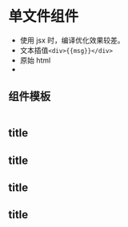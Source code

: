 # 单文件组件

- 使用 jsx 时，编译优化效果较差。
- 文本插值`<div>{{msg}}</div>`
- 原始 html
-

## 组件模板

```

```

## title

## title

## title

## title
